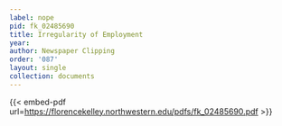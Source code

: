```yaml
---
label: nope
pid: fk_02485690
title: Irregularity of Employment
year:
author: Newspaper Clipping
order: '087'
layout: single
collection: documents
---
```



{{< embed-pdf url=https://florencekelley.northwestern.edu/pdfs/fk_02485690.pdf >}}